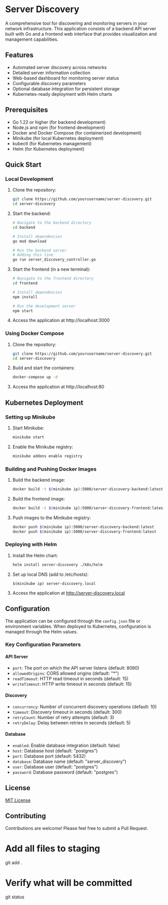# Server Discovery

A comprehensive tool for discovering and monitoring servers in your network infrastructure. This application consists of a backend API server built with Go and a frontend web interface that provides visualization and management capabilities.

## Features

- Automated server discovery across networks
- Detailed server information collection
- Web-based dashboard for monitoring server status
- Configurable discovery parameters
- Optional database integration for persistent storage
- Kubernetes-ready deployment with Helm charts

## Prerequisites

- Go 1.22 or higher (for backend development)
- Node.js and npm (for frontend development)
- Docker and Docker Compose (for containerized development)
- Minikube (for local Kubernetes deployment)
- kubectl (for Kubernetes management)
- Helm (for Kubernetes deployment)

## Quick Start

### Local Development

1. Clone the repository:
   ```bash
   git clone https://github.com/yourusername/server-discovery.git
   cd server-discovery
   ```

2. Start the backend:
   ```bash
   # Navigate to the backend directory
   cd backend
   
   # Install dependencies
   go mod download
   
   # Run the backend server
   # Adding this line
   go run server_discovery_controller.go
   ```

3. Start the frontend (in a new terminal):
   ```bash
   # Navigate to the frontend directory
   cd frontend
   
   # Install dependencies
   npm install
   
   # Run the development server
   npm start
   ```

4. Access the application at http://localhost:3000

### Using Docker Compose

1. Clone the repository:
   ```bash
   git clone https://github.com/yourusername/server-discovery.git
   cd server-discovery
   ```

2. Build and start the containers:
   ```bash
   docker-compose up -d
   ```

3. Access the application at http://localhost:80

## Kubernetes Deployment

### Setting up Minikube

1. Start Minikube:
   ```bash
   minikube start
   ```

2. Enable the Minikube registry:
   ```bash
   minikube addons enable registry
   ```

### Building and Pushing Docker Images

1. Build the backend image:
   ```bash
   docker build -t $(minikube ip):5000/server-discovery-backend:latest -f k8s/Dockerfile.backend .
   ```

2. Build the frontend image:
   ```bash
   docker build -t $(minikube ip):5000/server-discovery-frontend:latest -f k8s/Dockerfile.frontend .
   ```

3. Push images to the Minikube registry:
   ```bash
   docker push $(minikube ip):5000/server-discovery-backend:latest
   docker push $(minikube ip):5000/server-discovery-frontend:latest
   ```

### Deploying with Helm

1. Install the Helm chart:
   ```bash
   helm install server-discovery ./k8s/helm
   ```

2. Set up local DNS (add to /etc/hosts):
   ```
   $(minikube ip) server-discovery.local
   ```

3. Access the application at http://server-discovery.local

## Configuration

The application can be configured through the `config.json` file or environment variables. When deployed to Kubernetes, configuration is managed through the Helm values.

### Key Configuration Parameters

#### API Server
- `port`: The port on which the API server listens (default: 8080)
- `allowedOrigins`: CORS allowed origins (default: "*")
- `readTimeout`: HTTP read timeout in seconds (default: 15)
- `writeTimeout`: HTTP write timeout in seconds (default: 15)

#### Discovery
- `concurrency`: Number of concurrent discovery operations (default: 10)
- `timeout`: Discovery timeout in seconds (default: 300)
- `retryCount`: Number of retry attempts (default: 3)
- `retryDelay`: Delay between retries in seconds (default: 5)

#### Database
- `enabled`: Enable database integration (default: false)
- `host`: Database host (default: "postgres")
- `port`: Database port (default: 5432)
- `database`: Database name (default: "server_discovery")
- `user`: Database user (default: "postgres")
- `password`: Database password (default: "postgres")

## License

[MIT License](LICENSE)

## Contributing

Contributions are welcome! Please feel free to submit a Pull Request. 

# Add all files to staging
git add .

# Verify what will be committed
git status 
